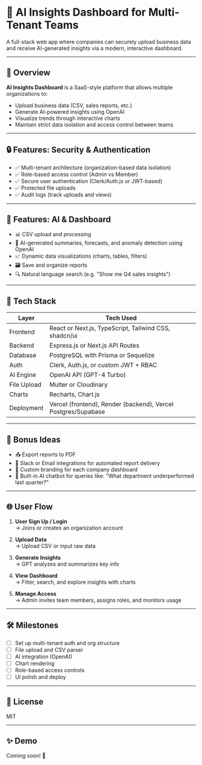 # 🧠 AI Insights Dashboard for Multi-Tenant Teams

A full-stack web app where companies can securely upload business data and receive AI-generated insights via a modern, interactive dashboard.

---

## 🚀 Overview

**AI Insights Dashboard** is a SaaS-style platform that allows multiple organizations to:
- Upload business data (CSV, sales reports, etc.)
- Generate AI-powered insights using OpenAI
- Visualize trends through interactive charts
- Maintain strict data isolation and access control between teams

---

## 🔒 Features: Security & Authentication

- ✅ Multi-tenant architecture (organization-based data isolation)
- ✅ Role-based access control (Admin vs Member)
- ✅ Secure user authentication (Clerk/Auth.js or JWT-based)
- ✅ Protected file uploads
- ✅ Audit logs (track uploads and views)

---

## 🤖 Features: AI & Dashboard

- 📊 CSV upload and processing
- 🤖 AI-generated summaries, forecasts, and anomaly detection using OpenAI
- 📈 Dynamic data visualizations (charts, tables, filters)
- 🗃️ Save and organize reports
- 🔍 Natural language search (e.g. "Show me Q4 sales insights")

---

## 🧱 Tech Stack

| Layer       | Tech Used                                      |
|-------------|------------------------------------------------|
| Frontend    | React or Next.js, TypeScript, Tailwind CSS, shadcn/ui |
| Backend     | Express.js or Next.js API Routes               |
| Database    | PostgreSQL with Prisma or Sequelize            |
| Auth        | Clerk, Auth.js, or custom JWT + RBAC           |
| AI Engine   | OpenAI API (GPT-4 Turbo)                       |
| File Upload | Multer or Cloudinary                           |
| Charts      | Recharts, Chart.js                             |
| Deployment  | Vercel (frontend), Render (backend), Vercel Postgres/Supabase |

---

## 🧩 Bonus Ideas

- 📤 Export reports to PDF
- 🔔 Slack or Email integrations for automated report delivery
- 🎨 Custom branding for each company dashboard
- 🤖 Built-in AI chatbot for queries like: "What department underperformed last quarter?"

---

## 🌐 User Flow

1. **User Sign Up / Login**  
   → Joins or creates an organization account

2. **Upload Data**  
   → Upload CSV or input raw data

3. **Generate Insights**  
   → GPT analyzes and summarizes key info

4. **View Dashboard**  
   → Filter, search, and explore insights with charts

5. **Manage Access**  
   → Admin invites team members, assigns roles, and monitors usage

---

## 🛠 Milestones

- [ ] Set up multi-tenant auth and org structure
- [ ] File upload and CSV parser
- [ ] AI integration (OpenAI)
- [ ] Chart rendering
- [ ] Role-based access controls
- [ ] UI polish and deploy

---

## 📄 License

MIT

---

## ✨ Demo

Coming soon! 🚧
